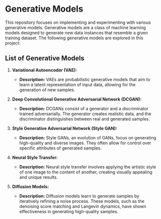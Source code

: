 # Generative Models

This repository focuses on implementing and experimenting with various generative models. Generative models are a class of machine learning models designed to generate new data instances that resemble a given training dataset. The following generative models are explored in this project:

## List of Generative Models

1. **Variational Autoencoder (VAE):**
   - **Description:** VAEs are probabilistic generative models that aim to learn a latent representation of input data, allowing for the generation of new samples.

2. **Deep Convolutional Generative Adversarial Network (DCGAN):**
   - **Description:** DCGANs consist of a generator and a discriminator trained adversarially. The generator creates realistic data, and the discriminator distinguishes between real and generated samples.

3. **Style Generative Adversarial Network (Style GAN):**
   - **Description:** Style GANs, an evolution of GANs, focus on generating high-quality and diverse images. They often allow for control over specific attributes of generated samples.

4. **Neural Style Transfer:**
   - **Description:** Neural style transfer involves applying the artistic style of one image to the content of another, creating visually appealing and unique results.

5. **Diffusion Models:**
   - **Description:** Diffusion models learn to generate samples by iteratively refining a noise process. These models, such as the denoising score matching and Langevin dynamics, have shown effectiveness in generating high-quality samples.
